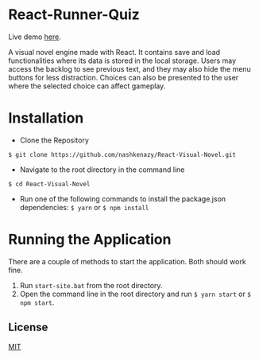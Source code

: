 # React-Runner-Quiz

Live demo [here](https://visualnovel.surge.sh).

A visual novel engine made with React. It contains save and load functionalities where its data is stored in the local storage. Users may access the backlog to see previous text, and they may also hide the menu buttons for less distraction. Choices can also be presented to the user where the selected choice can affect gameplay.

# Installation

*   Clone the Repository

```
$ git clone https://github.com/nashkenazy/React-Visual-Novel.git
```

*   Navigate to the root directory in the command line

```
$ cd React-Visual-Novel
```

*   Run one of the following commands to install the package.json dependencies:
    `$ yarn` or `$ npm install`

# Running the Application

There are a couple of methods to start the application. Both should work fine.

1.  Run `start-site.bat` from the root directory.
2.  Open the command line in the root directory and run `$ yarn start` or `$ npm start`.

## License

[MIT](./LICENSE)
